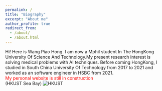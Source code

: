 ```yaml
---
permalink: /
title: "Biography"
excerpt: "About me"
author_profile: true
redirect_from: 
  - /about/
  - /about.html
---
```


Hi! Here is Wang Piao Hong.
I am now a Mphil student In The HongKong University Of Science And Technology.My present research interest is solving medical problems with AI techniques.
Before coming HongKong, I studied in South China University Of Technology from 2017 to 2021 and worked as an software engineer in HSBC from 2021.
<br/>
                  <font color=red>My personal website is still in construction</font>
<br/>
(HKUST Sea Bay)
![HKUST](https://s3.bmp.ovh/imgs/2021/10/cc85a5d970d1609c.jpg)


